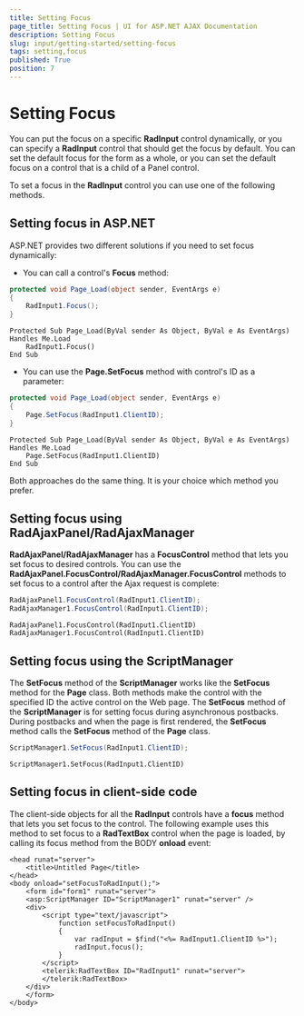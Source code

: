 ```yaml
---
title: Setting Focus
page_title: Setting Focus | UI for ASP.NET AJAX Documentation
description: Setting Focus
slug: input/getting-started/setting-focus
tags: setting,focus
published: True
position: 7
---
```


# Setting Focus



You can put the focus on a specific **RadInput** control dynamically, or you can specify a **RadInput** control that should get the focus by default. You can set the default focus for the form as a whole, or you can set the default focus on a control that is a child of a Panel control.

To set a focus in the **RadInput** control you can use one of the following methods.

## Setting focus in ASP.NET

ASP.NET provides two different solutions if you need to set focus dynamically:

* You can call a control's **Focus** method:



````C#
protected void Page_Load(object sender, EventArgs e)
{
	RadInput1.Focus();
}
````


````VB.NET
Protected Sub Page_Load(ByVal sender As Object, ByVal e As EventArgs) Handles Me.Load
	RadInput1.Focus()
End Sub
````


* You can use the **Page.SetFocus** method with control's ID as a parameter:



````C#
protected void Page_Load(object sender, EventArgs e)
{
	Page.SetFocus(RadInput1.ClientID);
}
````


````VB.NET
Protected Sub Page_Load(ByVal sender As Object, ByVal e As EventArgs) Handles Me.Load
	Page.SetFocus(RadInput1.ClientID)
End Sub
````


Both approaches do the same thing. It is your choice which method you prefer.

## Setting focus using RadAjaxPanel/RadAjaxManager

**RadAjaxPanel/RadAjaxManager** has a **FocusControl** method that lets you set focus to desired controls. You can use the **RadAjaxPanel.FocusControl/RadAjaxManager.FocusControl** methods to set focus to a control after the Ajax request is complete:



````C#
RadAjaxPanel1.FocusControl(RadInput1.ClientID);
RadAjaxManager1.FocusControl(RadInput1.ClientID); 
````


````VB.NET
RadAjaxPanel1.FocusControl(RadInput1.ClientID)
RadAjaxManager1.FocusControl(RadInput1.ClientID)
````


## Setting focus using the ScriptManager

The **SetFocus** method of the **ScriptManager** works like the **SetFocus** method for the **Page** class. Both methods make the control with the specified ID the active control on the Web page. The **SetFocus** method of the **ScriptManager** is for setting focus during asynchronous postbacks. During postbacks and when the page is first rendered, the **SetFocus** method calls the **SetFocus** method of the **Page** class.



````C#
ScriptManager1.SetFocus(RadInput1.ClientID); 
````


````VB.NET
ScriptManager1.SetFocus(RadInput1.ClientID)
````


## Setting focus in client-side code

The client-side objects for all the **RadInput** controls have a **focus** method that lets you set focus to the control. The following example uses this method to set focus to a **RadTextBox** control when the page is loaded, by calling its focus method from the BODY **onload** event:

````ASPNET
<head runat="server">
	<title>Untitled Page</title>
</head>
<body onload="setFocusToRadInput();">
	<form id="form1" runat="server">
	<asp:ScriptManager ID="ScriptManager1" runat="server" />
	<div>
		<script type="text/javascript">
			function setFocusToRadInput()
			{
				var radInput = $find("<%= RadInput1.ClientID %>"); 
				radInput.focus();
			}  
		</script>
		<telerik:RadTextBox ID="RadInput1" runat="server">
		</telerik:RadTextBox>
	</div>
	</form>
</body>
````


